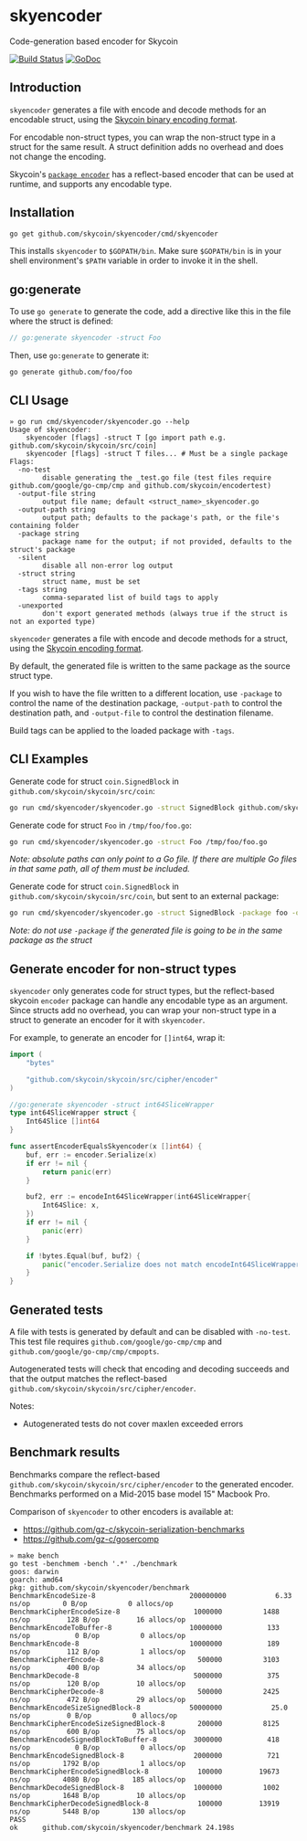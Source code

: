 # skyencoder
Code-generation based encoder for Skycoin

[![Build Status](https://travis-ci.com/skycoin/skyencoder.svg?branch=master)](https://travis-ci.com/skycoin/skyencoder)
[![GoDoc](https://godoc.org/github.com/skycoin/skyencoder?status.svg)](https://godoc.org/github.com/skycoin/skyencoder)

## Introduction

`skyencoder` generates a file with encode and decode methods for an encodable struct, using the [Skycoin binary encoding format](https://github.com/skycoin/skycoin/wiki/Skycoin-Binary-Encoding-Format).

For encodable non-struct types, you can wrap the non-struct type in a struct for the same result. A struct definition adds no overhead and does not change the encoding.

Skycoin's [`package encoder`](https://godoc.org/github.com/skycoin/skycoin/src/cipher/encoder) has a reflect-based encoder that can be used at runtime,
and supports any encodable type.

## Installation

```sh
go get github.com/skycoin/skyencoder/cmd/skyencoder
```

This installs `skyencoder` to `$GOPATH/bin`.  Make sure `$GOPATH/bin` is in
your shell environment's `$PATH` variable in order to invoke it in the shell.

## go:generate

To use `go generate` to generate the code, add a directive like this in the file where the struct is defined:

```go
// go:generate skyencoder -struct Foo
```

Then, use `go:generate` to generate it:

```sh
go generate github.com/foo/foo
```

## CLI Usage

```
» go run cmd/skyencoder/skyencoder.go --help
Usage of skyencoder:
	skyencoder [flags] -struct T [go import path e.g. github.com/skycoin/skycoin/src/coin]
	skyencoder [flags] -struct T files... # Must be a single package
Flags:
  -no-test
    	disable generating the _test.go file (test files require github.com/google/go-cmp/cmp and github.com/skycoin/encodertest)
  -output-file string
    	output file name; default <struct_name>_skyencoder.go
  -output-path string
    	output path; defaults to the package's path, or the file's containing folder
  -package string
    	package name for the output; if not provided, defaults to the struct's package
  -silent
    	disable all non-error log output
  -struct string
    	struct name, must be set
  -tags string
    	comma-separated list of build tags to apply
  -unexported
    	don't export generated methods (always true if the struct is not an exported type)
```

`skyencoder` generates a file with encode and decode methods for a struct, using the [Skycoin encoding format](github.com/skycoin/skycoin/wiki/encoder).

By default, the generated file is written to the same package as the source struct type.

If you wish to have the file written to a different location, use `-package` to control the name of the destination package,
`-output-path` to control the destination path, and `-output-file` to control the destination filename.

Build tags can be applied to the loaded package with `-tags`.

## CLI Examples

Generate code for struct `coin.SignedBlock` in `github.com/skycoin/skycoin/src/coin`:

```sh
go run cmd/skyencoder/skyencoder.go -struct SignedBlock github.com/skycoin/skycoin/src/coin
```

Generate code for struct `Foo` in `/tmp/foo/foo.go`:

```sh
go run cmd/skyencoder/skyencoder.go -struct Foo /tmp/foo/foo.go
```

*Note: absolute paths can only point to a Go file. If there are multiple Go files in that same path, all of them must be included.*

Generate code for struct `coin.SignedBlock` in `github.com/skycoin/skycoin/src/coin`, but sent to an external package:

```sh
go run cmd/skyencoder/skyencoder.go -struct SignedBlock -package foo -output-path /tmp/foo github.com/skycoin/skycoin/src/coin
```

*Note: do not use `-package` if the generated file is going to be in the same package as the struct*

## Generate encoder for non-struct types

`skyencoder` only generates code for struct types, but the reflect-based skycoin `encoder` package can handle any encodable type as an argument.
Since structs add no overhead, you can wrap your non-struct type in a struct to generate an encoder for it with `skyencoder`.

For example, to generate an encoder for `[]int64`, wrap it:

```go
import (
	"bytes"

	"github.com/skycoin/skycoin/src/cipher/encoder"
)

//go:generate skyencoder -struct int64SliceWrapper
type int64SliceWrapper struct {
	Int64Slice []int64
}

func assertEncoderEqualsSkyencoder(x []int64) {
	buf, err := encoder.Serialize(x)
	if err != nil {
		return panic(err)
	}

	buf2, err := encodeInt64SliceWrapper(int64SliceWrapper{
		Int64Slice: x,
	})
	if err != nil {
		panic(err)
	}

	if !bytes.Equal(buf, buf2) {
		panic("encoder.Serialize does not match encodeInt64SliceWrapper")
	}
}
```

## Generated tests

A file with tests is generated by default and can be disabled with `-no-test`.
This test file requires `github.com/google/go-cmp/cmp` and `github.com/google/go-cmp/cmp/cmpopts`.

Autogenerated tests will check that encoding and decoding succeeds and that the output matches the reflect-based `github.com/skycoin/skycoin/src/cipher/encoder`.

Notes:

* Autogenerated tests do not cover maxlen exceeded errors

## Benchmark results

Benchmarks compare the reflect-based `github.com/skycoin/skycoin/src/cipher/encoder` to the generated encoder.
Benchmarks performed on a Mid-2015 base model 15" Macbook Pro.

Comparison of `skyencoder` to other encoders is available at:

* https://github.com/gz-c/skycoin-serialization-benchmarks
* https://github.com/gz-c/gosercomp

```
» make bench
go test -benchmem -bench '.*' ./benchmark
goos: darwin
goarch: amd64
pkg: github.com/skycoin/skyencoder/benchmark
BenchmarkEncodeSize-8                    	200000000	         6.33 ns/op	       0 B/op	       0 allocs/op
BenchmarkCipherEncodeSize-8              	 1000000	      1488 ns/op	     128 B/op	      16 allocs/op
BenchmarkEncodeToBuffer-8                	10000000	       133 ns/op	       0 B/op	       0 allocs/op
BenchmarkEncode-8                        	10000000	       189 ns/op	     112 B/op	       1 allocs/op
BenchmarkCipherEncode-8                  	  500000	      3103 ns/op	     400 B/op	      34 allocs/op
BenchmarkDecode-8                        	 5000000	       375 ns/op	     120 B/op	      10 allocs/op
BenchmarkCipherDecode-8                  	  500000	      2425 ns/op	     472 B/op	      29 allocs/op
BenchmarkEncodeSizeSignedBlock-8         	50000000	        25.0 ns/op	       0 B/op	       0 allocs/op
BenchmarkCipherEncodeSizeSignedBlock-8   	  200000	      8125 ns/op	     600 B/op	      75 allocs/op
BenchmarkEncodeSignedBlockToBuffer-8     	 3000000	       418 ns/op	       0 B/op	       0 allocs/op
BenchmarkEncodeSignedBlock-8             	 2000000	       721 ns/op	    1792 B/op	       1 allocs/op
BenchmarkCipherEncodeSignedBlock-8       	  100000	     19673 ns/op	    4080 B/op	     185 allocs/op
BenchmarkDecodeSignedBlock-8             	 1000000	      1002 ns/op	    1648 B/op	      10 allocs/op
BenchmarkCipherDecodeSignedBlock-8       	  100000	     13919 ns/op	    5448 B/op	     130 allocs/op
PASS
ok  	github.com/skycoin/skyencoder/benchmark	24.198s
```
